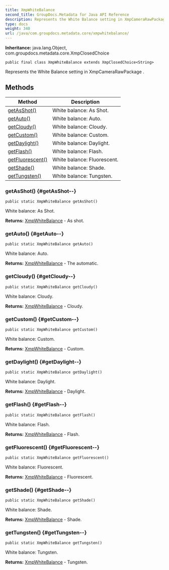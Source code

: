 ```yaml
---
title: XmpWhiteBalance
second_title: GroupDocs.Metadata for Java API Reference
description: Represents the White Balance setting in XmpCameraRawPackage.
type: docs
weight: 340
url: /java/com.groupdocs.metadata.core/xmpwhitebalance/
---
```

**Inheritance:**
java.lang.Object, com.groupdocs.metadata.core.XmpClosedChoice
```
public final class XmpWhiteBalance extends XmpClosedChoice<String>
```

Represents the White Balance setting in  XmpCameraRawPackage .
## Methods

| Method | Description |
| --- | --- |
| [getAsShot()](#getAsShot--) | White balance: As Shot. |
| [getAuto()](#getAuto--) | White balance: Auto. |
| [getCloudy()](#getCloudy--) | White balance: Cloudy. |
| [getCustom()](#getCustom--) | White balance: Custom. |
| [getDaylight()](#getDaylight--) | White balance: Daylight. |
| [getFlash()](#getFlash--) | White balance: Flash. |
| [getFluorescent()](#getFluorescent--) | White balance: Fluorescent. |
| [getShade()](#getShade--) | White balance: Shade. |
| [getTungsten()](#getTungsten--) | White balance: Tungsten. |
### getAsShot() {#getAsShot--}
```
public static XmpWhiteBalance getAsShot()
```


White balance: As Shot.

**Returns:**
[XmpWhiteBalance](../../com.groupdocs.metadata.core/xmpwhitebalance) - As shot.
### getAuto() {#getAuto--}
```
public static XmpWhiteBalance getAuto()
```


White balance: Auto.

**Returns:**
[XmpWhiteBalance](../../com.groupdocs.metadata.core/xmpwhitebalance) - The automatic.
### getCloudy() {#getCloudy--}
```
public static XmpWhiteBalance getCloudy()
```


White balance: Cloudy.

**Returns:**
[XmpWhiteBalance](../../com.groupdocs.metadata.core/xmpwhitebalance) - Cloudy.
### getCustom() {#getCustom--}
```
public static XmpWhiteBalance getCustom()
```


White balance: Custom.

**Returns:**
[XmpWhiteBalance](../../com.groupdocs.metadata.core/xmpwhitebalance) - Custom.
### getDaylight() {#getDaylight--}
```
public static XmpWhiteBalance getDaylight()
```


White balance: Daylight.

**Returns:**
[XmpWhiteBalance](../../com.groupdocs.metadata.core/xmpwhitebalance) - Daylight.
### getFlash() {#getFlash--}
```
public static XmpWhiteBalance getFlash()
```


White balance: Flash.

**Returns:**
[XmpWhiteBalance](../../com.groupdocs.metadata.core/xmpwhitebalance) - Flash.
### getFluorescent() {#getFluorescent--}
```
public static XmpWhiteBalance getFluorescent()
```


White balance: Fluorescent.

**Returns:**
[XmpWhiteBalance](../../com.groupdocs.metadata.core/xmpwhitebalance) - Fluorescent.
### getShade() {#getShade--}
```
public static XmpWhiteBalance getShade()
```


White balance: Shade.

**Returns:**
[XmpWhiteBalance](../../com.groupdocs.metadata.core/xmpwhitebalance) - Shade.
### getTungsten() {#getTungsten--}
```
public static XmpWhiteBalance getTungsten()
```


White balance: Tungsten.

**Returns:**
[XmpWhiteBalance](../../com.groupdocs.metadata.core/xmpwhitebalance) - Tungsten.
